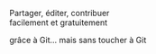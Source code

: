 
<div class="has-text-centered">

  <p class="is-size-4 has-text-weight-bold mb-2">
    Partager, éditer, contribuer<br>facilement et gratuitement
  </p>

  <p class="is-italic">
    grâce à Git... mais sans toucher à Git
  </p>

</div>

<!-- GITRIBUTE - contribute with GIT ...but without minding it-->
<!--  ... but without having to use Github or Gitlab  -->
